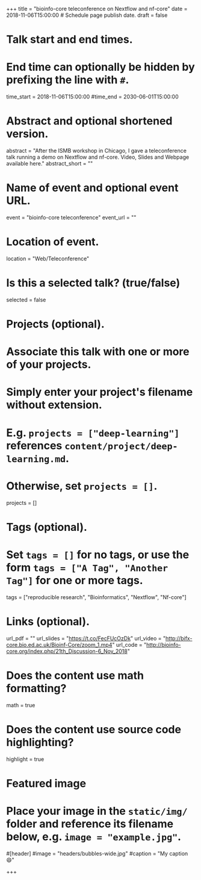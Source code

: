+++
title = "bioinfo-core teleconference on Nextflow and nf-core"
date = 2018-11-06T15:00:00  # Schedule page publish date.
draft = false

# Talk start and end times.
#   End time can optionally be hidden by prefixing the line with `#`.
time_start = 2018-11-06T15:00:00
#time_end = 2030-06-01T15:00:00

# Abstract and optional shortened version.
abstract = "After the ISMB workshop in Chicago, I gave a teleconference talk running a demo on Nextflow and nf-core. Video, Slides and Webpage available here."
abstract_short = ""

# Name of event and optional event URL.
event = "bioinfo-core teleconference"
event_url = ""

# Location of event.
location = "Web/Teleconference"

# Is this a selected talk? (true/false)
selected = false

# Projects (optional).
#   Associate this talk with one or more of your projects.
#   Simply enter your project's filename without extension.
#   E.g. `projects = ["deep-learning"]` references `content/project/deep-learning.md`.
#   Otherwise, set `projects = []`.
projects = []

# Tags (optional).
#   Set `tags = []` for no tags, or use the form `tags = ["A Tag", "Another Tag"]` for one or more tags.
tags = ["reproducible research", "Bioinformatics", "Nextflow", "Nf-core"]

# Links (optional).
url_pdf = ""
url_slides = "https://t.co/FecFUcOzDk"
url_video = "http://bifx-core.bio.ed.ac.uk/Bioinf-Core/zoom_1.mp4"
url_code = "http://bioinfo-core.org/index.php/21th_Discussion-6_Nov_2018"

# Does the content use math formatting?
math = true

# Does the content use source code highlighting?
highlight = true

# Featured image
# Place your image in the `static/img/` folder and reference its filename below, e.g. `image = "example.jpg"`.
#[header]
#image = "headers/bubbles-wide.jpg"
#caption = "My caption :smile:"

+++
